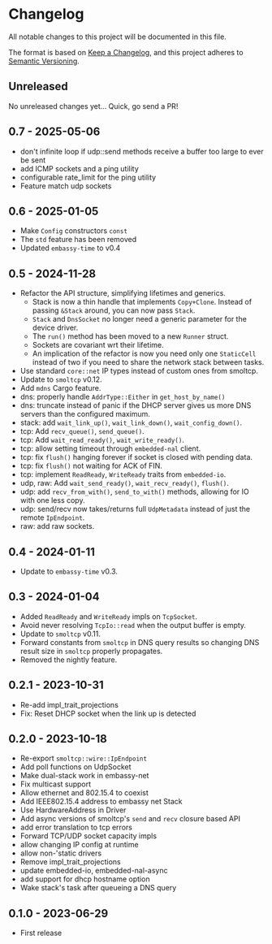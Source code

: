 # Changelog

All notable changes to this project will be documented in this file.

The format is based on [Keep a Changelog](https://keepachangelog.com/en/1.0.0/),
and this project adheres to [Semantic Versioning](https://semver.org/spec/v2.0.0.html).

## Unreleased

No unreleased changes yet... Quick, go send a PR!

## 0.7 - 2025-05-06

- don't infinite loop if udp::send methods receive a buffer too large to ever be sent
- add ICMP sockets and a ping utility
- configurable rate_limit for the ping utility
- Feature match udp sockets

## 0.6 - 2025-01-05

- Make `Config` constructors `const`
- The `std` feature has been removed
- Updated `embassy-time` to v0.4

## 0.5 - 2024-11-28

- Refactor the API structure, simplifying lifetimes and generics.
    - Stack is now a thin handle that implements `Copy+Clone`. Instead of passing `&Stack` around, you can now pass `Stack`.
    - `Stack` and `DnsSocket` no longer need a generic parameter for the device driver.
    - The `run()` method has been moved to a new `Runner` struct.
    - Sockets are covariant wrt their lifetime.
    - An implication of the refactor is now you need only one `StaticCell` instead of two if you need to share the network stack between tasks.
- Use standard `core::net` IP types instead of custom ones from smoltcp.
- Update to `smoltcp` v0.12.
- Add `mdns` Cargo feature.
- dns: properly handle `AddrType::Either` in `get_host_by_name()`
- dns: truncate instead of panic if the DHCP server gives us more DNS servers than the configured maximum.
- stack: add `wait_link_up()`, `wait_link_down()`, `wait_config_down()`.
- tcp: Add `recv_queue()`, `send_queue()`.
- tcp: Add `wait_read_ready()`, `wait_write_ready()`.
- tcp: allow setting timeout through `embedded-nal` client.
- tcp: fix `flush()` hanging forever if socket is closed with pending data.
- tcp: fix `flush()` not waiting for ACK of FIN.
- tcp: implement `ReadReady`, `WriteReady` traits from `embedded-io`.
- udp, raw: Add `wait_send_ready()`, `wait_recv_ready()`, `flush()`.
- udp: add `recv_from_with()`, `send_to_with()` methods, allowing for IO with one less copy.
- udp: send/recv now takes/returns full `UdpMetadata` instead of just the remote `IpEndpoint`.
- raw: add raw sockets.


## 0.4 - 2024-01-11

- Update to `embassy-time` v0.3.

## 0.3 - 2024-01-04

- Added `ReadReady` and `WriteReady` impls on `TcpSocket`.
- Avoid never resolving `TcpIo::read` when the output buffer is empty.
- Update to `smoltcp` v0.11.
- Forward constants from `smoltcp` in DNS query results so changing DNS result size in `smoltcp` properly propagates.
- Removed the nightly feature.

## 0.2.1 - 2023-10-31

- Re-add impl_trait_projections
- Fix: Reset DHCP socket when the link up is detected 

## 0.2.0 - 2023-10-18

- Re-export `smoltcp::wire::IpEndpoint`
- Add poll functions on UdpSocket
- Make dual-stack work in embassy-net
- Fix multicast support
- Allow ethernet and 802.15.4 to coexist
- Add IEEE802.15.4 address to embassy net Stack
- Use HardwareAddress in Driver
- Add async versions of smoltcp's `send` and `recv` closure based API
- add error translation to tcp errors
- Forward TCP/UDP socket capacity impls
- allow changing IP config at runtime
- allow non-'static drivers
- Remove impl_trait_projections
- update embedded-io, embedded-nal-async
- add support for dhcp hostname option
- Wake stack's task after queueing a DNS query

## 0.1.0 - 2023-06-29

- First release

